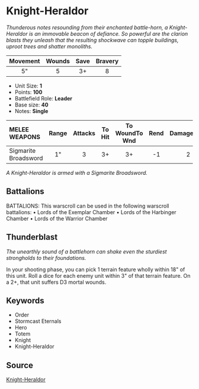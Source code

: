 # Knight-Heraldor

_Thunderous notes resounding from their enchanted battle-horn, a Knight-Heraldor is an immovable beacon of defiance. So powerful are the clarion blasts they unleash that the resulting shockwave can topple buildings, uproot trees and shatter monoliths._


| Movement | Wounds | Save | Bravery |
|:--------:|:------:|:----:|:-------:|
| 5" | 5 | 3+ | 8 |

* Unit Size: **1**
* Points: **100**
* Battlefield Role: **Leader**
* Base size: **40**
* Notes: **Single**

| MELEE WEAPONS | Range | Attacks | To Hit | To WoundTo Wnd | Rend | DamageDmg |
|:---|:--:|:--:|:--:|:--:|:--:|:--:|
| Sigmarite Broadsword | 1" | 3 | 3+ | 3+ | -1 | 2 |


_A Knight-Heraldor is armed with a Sigmarite Broadsword._

## Battalions

BATTALIONS: This warscroll can be used in the following warscroll battalions: • Lords of the Exemplar Chamber • Lords of the Harbinger Chamber • Lords of the Warrior Chamber

## Thunderblast

_The unearthly sound of a battlehorn can shake even the sturdiest strongholds to their foundations._

In your shooting phase, you can pick 1 terrain feature wholly within 18" of this unit. Roll a dice for each enemy unit within 3" of that terrain feature. On a 2+, that unit suffers D3 mortal wounds.

## Keywords

* Order
* Stormcast Eternals
* Hero
* Totem
* Knight
* Knight-Heraldor


## Source

[Knight-Heraldor](https://wahapedia.ru/aos3/factions/stormcast-eternals/Knight-Heraldor)
